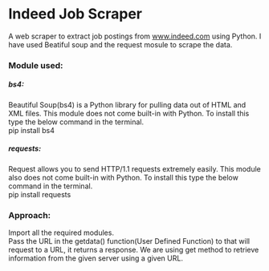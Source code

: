 # Indeed Job Scraper
 A web scraper to extract job postings from www.indeed.com using Python. I have used Beatiful soup and the request mosule to scrape the data.

### Module used:<br>
##### bs4:<br>
Beautiful Soup(bs4) is a Python library for pulling data out of HTML and XML files. This module does not come built-in with Python. To install this type the below command in the terminal.<br>
pip install bs4<br>

##### requests:<br>
Request allows you to send HTTP/1.1 requests extremely easily. This module also does not come built-in with Python. To install this type the below command in the terminal.<br>
pip install requests<br>

### Approach:<br>
Import all the required modules.<br>
Pass the URL in the getdata() function(User Defined Function) to that will request to a URL, it returns a response. We are using get method to retrieve information from the given server using a given URL.


